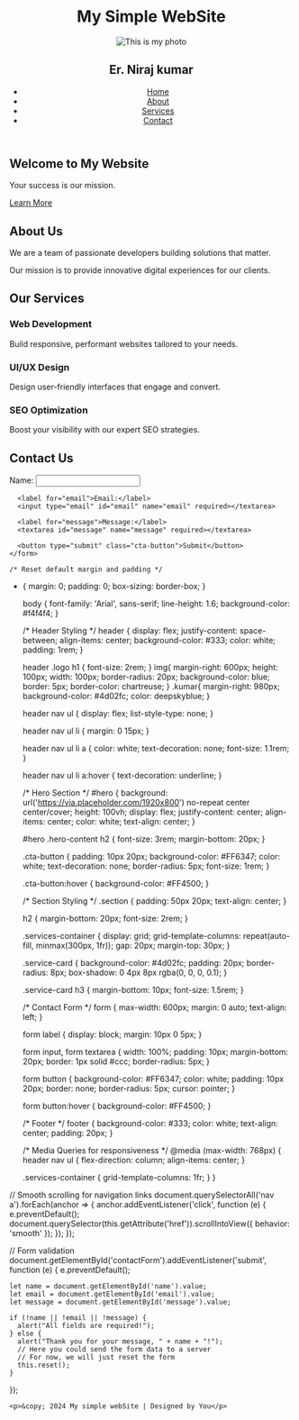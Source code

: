 <!DOCTYPE html>
<html lang="en">
<head>
  <meta charset="UTF-8">
  <meta name="viewport" content="width=device-width, initial-scale=1.0">
  <meta name="description" content="An advanced website with modern features">
  <meta name="author" content="Your Name">
  <title>Advanced Website</title>
  <link rel="stylesheet" href="styles.css">
</head>
<body>

  <header>
    <div class="logo">
      <h1>My Simple WebSite</h1>
      <img src="C:\Users\Nites\OneDrive\Pictures\Screenshots\nirajkumar.jpg" alt="This is my photo">
      <h2 id="kumar">Er. Niraj kumar</h2>
    </div>
    <nav>
      <ul>
        <li><a href="#home">Home</a></li>
        <li><a href="#about">About</a></li>
        <li><a href="#services">Services</a></li>
        <li><a href="#contact">Contact</a></li>
      </ul>
    </nav>
  </header>

  <section id="hero">
    <div class="hero-content">
      <h2>Welcome to My Website</h2>
      <p>Your success is our mission.</p>
      <a href="#services" class="cta-button">Learn More</a>
    </div>
   
  </section>

  <section id="about" class="section">
    <h2>About Us</h2>
    <p>We are a team of passionate developers building solutions that matter.</p>
    <p>Our mission is to provide innovative digital experiences for our clients.</p>
  </section>

  <section id="services" class="section">
    <h2>Our Services</h2>
    <div class="services-container">
      <div class="service-card">
        <h3>Web Development</h3>
        <p>Build responsive, performant websites tailored to your needs.</p>
      </div>
      <div class="service-card">
        <h3>UI/UX Design</h3>
        <p>Design user-friendly interfaces that engage and convert.</p>
      </div>
      <div class="service-card">
        <h3>SEO Optimization</h3>
        <p>Boost your visibility with our expert SEO strategies.</p>
      </div>
    </div>
  </section>

  <section id="contact" class="section">
    <h2>Contact Us</h2>
    <form id="contactForm">
      <label for="name">Name:</label>
      <input type="text" id="name" name="name" required>

      <label for="email">Email:</label>
      <input type="email" id="email" name="email" required></textarea>

      <label for="message">Message:</label>
      <textarea id="message" name="message" required></textarea>

      <button type="submit" class="cta-button">Submit</button>
    </form>
  </section>

  <footer>





    /* Reset default margin and padding */
* {
    margin: 0;
    padding: 0;
    box-sizing: border-box;
  }
  
  body {
    font-family: 'Arial', sans-serif;
    line-height: 1.6;
    background-color: #f4f4f4;
  }
  
  /* Header Styling */
  header {
    display: flex;
    justify-content: space-between;
    align-items: center;
    background-color: #333;
    color: white;
    padding: 1rem;
  }
  
  header .logo h1 {
    font-size: 2rem;
  }
  img{
   margin-right: 600px;
    height: 100px;
    width: 100px;
    border-radius: 20px;
    background-color: blue;
    border: 5px;
    border-color: chartreuse;
  }
  .kumar{
    margin-right: 980px;
    background-color: #4d02fc;
    color: deepskyblue;
  }
  
  header nav ul {
    display: flex;
    list-style-type: none;
  }
  
  header nav ul li {
    margin: 0 15px;
  }
  
  header nav ul li a {
    color: white;
    text-decoration: none;
    font-size: 1.1rem;
  }
  
  header nav ul li a:hover {
    text-decoration: underline;
  }
  
  /* Hero Section */
  #hero {
    background: url('https://via.placeholder.com/1920x800') no-repeat center center/cover;
    height: 100vh;
    display: flex;
    justify-content: center;
    align-items: center;
    color: white;
    text-align: center;
  }
  
  #hero .hero-content h2 {
    font-size: 3rem;
    margin-bottom: 20px;
  }
  
  .cta-button {
    padding: 10px 20px;
    background-color: #FF6347;
    color: white;
    text-decoration: none;
    border-radius: 5px;
    font-size: 1rem;
  }
  
  .cta-button:hover {
    background-color: #FF4500;
  }
  
  /* Section Styling */
  .section {
    padding: 50px 20px;
    text-align: center;
  }
  
  h2 {
    margin-bottom: 20px;
    font-size: 2rem;
  }
  
  .services-container {
    display: grid;
    grid-template-columns: repeat(auto-fill, minmax(300px, 1fr));
    gap: 20px;
    margin-top: 30px;
  }
  
  .service-card {
    background-color: #4d02fc;
    padding: 20px;
    border-radius: 8px;
    box-shadow: 0 4px 8px rgba(0, 0, 0, 0.1);
  }
  
  .service-card h3 {
    margin-bottom: 10px;
    font-size: 1.5rem;
  }
  
  /* Contact Form */
  form {
    max-width: 600px;
    margin: 0 auto;
    text-align: left;
  }
  
  form label {
    display: block;
    margin: 10px 0 5px;
  }
  
  form input, form textarea {
    width: 100%;
    padding: 10px;
    margin-bottom: 20px;
    border: 1px solid #ccc;
    border-radius: 5px;
  }
  
  form button {
    background-color: #FF6347;
    color: white;
    padding: 10px 20px;
    border: none;
    border-radius: 5px;
    cursor: pointer;
  }
  
  form button:hover {
    background-color: #FF4500;
  }
  
  /* Footer */
  footer {
    background-color: #333;
    color: white;
    text-align: center;
    padding: 20px;
  }
  
  /* Media Queries for responsiveness */
  @media (max-width: 768px) {
    header nav ul {
      flex-direction: column;
      align-items: center;
    }
  
    .services-container {
      grid-template-columns: 1fr;
    }
  }




// Smooth scrolling for navigation links
document.querySelectorAll('nav a').forEach(anchor => {
    anchor.addEventListener('click', function (e) {
      e.preventDefault();
      document.querySelector(this.getAttribute('href')).scrollIntoView({
        behavior: 'smooth'
      });
    });
  });
  
  // Form validation
  document.getElementById('contactForm').addEventListener('submit', function (e) {
    e.preventDefault();
  
    let name = document.getElementById('name').value;
    let email = document.getElementById('email').value;
    let message = document.getElementById('message').value;
  
    if (!name || !email || !message) {
      alert("All fields are required!");
    } else {
      alert("Thank you for your message, " + name + "!");
      // Here you could send the form data to a server
      // For now, we will just reset the form
      this.reset();
    }
  });
  
    <p>&copy; 2024 My simple webSite | Designed by You</p>
  </footer>

  <script src="scripts.js"></script>
</body>
</html>
